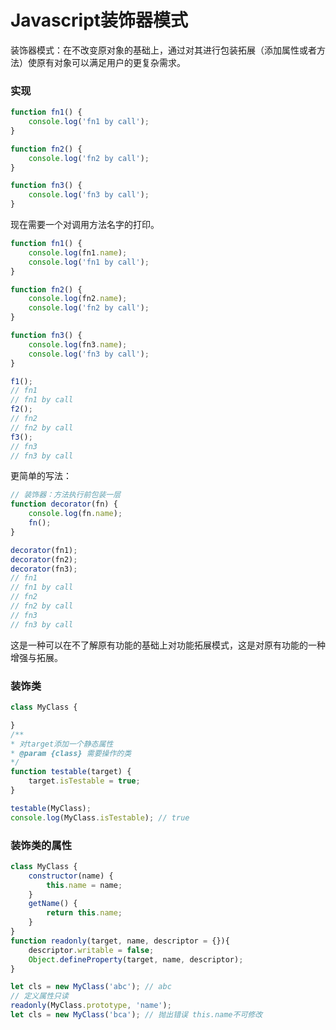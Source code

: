 # Javascript装饰器模式
装饰器模式：在不改变原对象的基础上，通过对其进行包装拓展（添加属性或者方法）使原有对象可以满足用户的更复杂需求。

### 实现
````js
function fn1() {
    console.log('fn1 by call');
}

function fn2() {
    console.log('fn2 by call');
}

function fn3() {
    console.log('fn3 by call');
}
````

现在需要一个对调用方法名字的打印。

````js
function fn1() {
    console.log(fn1.name);
    console.log('fn1 by call');
}

function fn2() {
    console.log(fn2.name);
    console.log('fn2 by call');
}

function fn3() {
    console.log(fn3.name);
    console.log('fn3 by call');
}

f1();
// fn1
// fn1 by call
f2();
// fn2
// fn2 by call
f3();
// fn3
// fn3 by call
````

更简单的写法：

````js
// 装饰器：方法执行前包装一层
function decorator(fn) {
    console.log(fn.name);
    fn();
}

decorator(fn1);
decorator(fn2);
decorator(fn3);
// fn1
// fn1 by call
// fn2
// fn2 by call
// fn3
// fn3 by call
````

这是一种可以在不了解原有功能的基础上对功能拓展模式，这是对原有功能的一种增强与拓展。

### 装饰类

````js
class MyClass {

}
/**
* 对target添加一个静态属性
* @param {class} 需要操作的类
*/
function testable(target) {
    target.isTestable = true;
}

testable(MyClass);
console.log(MyClass.isTestable); // true
````

### 装饰类的属性

````js
class MyClass {
    constructor(name) {
        this.name = name;
    }
    getName() {
        return this.name;
    }
}
function readonly(target, name, descriptor = {}){
    descriptor.writable = false;
    Object.defineProperty(target, name, descriptor);
}

let cls = new MyClass('abc'); // abc
// 定义属性只读
readonly(MyClass.prototype, 'name'); 
let cls = new MyClass('bca'); // 抛出错误 this.name不可修改
````